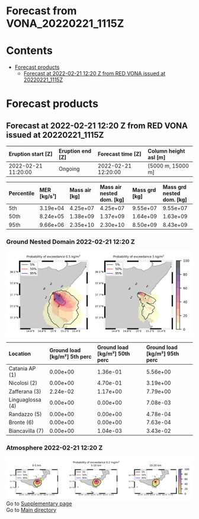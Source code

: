 
Forecast from VONA_20220221_1115Z
=================================

Contents
========

* [Forecast products](#forecast-products)
	* [Forecast at 2022-02-21 12:20 Z from RED VONA issued at 20220221_1115Z](#forecast-at-2022-02-21-1220-z-from-red-vona-issued-at-20220221_1115z)

# Forecast products

## Forecast at 2022-02-21 12:20 Z from RED VONA issued at 20220221_1115Z
  

|Eruption start [Z]|Eruption end [Z]|Forecast time [Z]|Column height asl [m]|
| :--- | :--- | :--- | :--- |
|2022-02-21 11:20:00|Ongoing|2022-02-21 12:20:00|[5000 m, 15000 m]|
  
  

|Percentile|MER [kg/s¹]|Mass air [kg]|Mass air nested dom. [kg]|Mass grd [kg]|Mass grd nested dom. [kg]|
| :--- | :--- | :--- | :--- | :--- | :--- |
|5th|3.19e+04|4.25e+07|4.25e+07|9.55e+07|9.55e+07|
|50th|8.24e+05|1.38e+09|1.37e+09|1.64e+09|1.63e+09|
|95th|9.66e+06|2.35e+10|2.30e+10|8.50e+09|8.43e+09|
  

### Ground Nested Domain 2022-02-21 12:20 Z
  
![](./figures/probability_grd_2022_02_21_1220_grid_1_1.png)  
  
  
  
  
  
  

|Location|Ground load [kg/m²] 5th perc|Ground load [kg/m²] 50th perc|Ground load [kg/m²] 95th perc|
| :--- | :--- | :--- | :--- |
|Catania AP (1)|0.00e+00|1.36e-01|5.56e+00|
|Nicolosi (2)|0.00e+00|4.70e-01|3.19e+00|
|Zafferana (3)|2.24e-02|1.17e+00|7.79e+00|
|Linguaglossa (4)|0.00e+00|0.00e+00|7.08e-03|
|Randazzo (5)|0.00e+00|0.00e+00|4.78e-04|
|Bronte (6)|0.00e+00|0.00e+00|7.63e-04|
|Biancavilla (7)|0.00e+00|1.04e-03|3.43e-02|
  

### Atmosphere 2022-02-21 12:20 Z
  
![](./figures/probability_air_2022_02_21_1220_grid_2_conclev_1_1.png)  
Go to [Supplementary page](Supplementary_page.md)  
Go to [Main directory](https://github.com/federicapardini/Real_time_ash_forecast)
